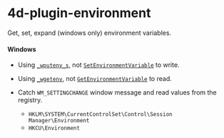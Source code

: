 # 4d-plugin-environment
Get, set, expand (windows only) environment variables.

#### Windows

* Using [``_wputenv_s``](https://docs.microsoft.com/en-us/cpp/c-runtime-library/reference/putenv-s-wputenv-s?view=vs-2019), not [``SetEnvironmentVariable``](https://docs.microsoft.com/en-us/windows/win32/api/winbase/nf-winbase-setenvironmentvariable) to write. 

* Using [``_wgetenv``](https://docs.microsoft.com/en-us/cpp/c-runtime-library/reference/getenv-wgetenv?view=vs-2019), not [``GetEnvironmentVariable``](https://docs.microsoft.com/en-us/windows/win32/api/winbase/nf-winbase-getenvironmentvariable) to read.

* Catch ``WM_SETTINGCHANGE`` window message and read values from the registry.

  * ``HKLM\SYSTEM\CurrentControlSet\Control\Session Manager\Environment``
  * ``HKCU\Environment``
